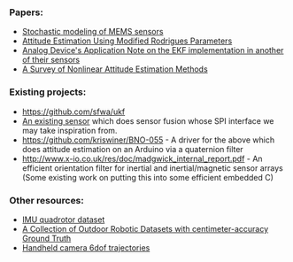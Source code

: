 ### Papers:

* [Stochastic modeling of MEMS sensors](http://www.cit.iit.bas.bg/cit_2010/v10-2/31-40.pdf)
* [Attitude Estimation Using Modified Rodrigues Parameters](http://ntrs.nasa.gov/archive/nasa/casi.ntrs.nasa.gov/19960035754.pdf)
* [Analog Device's Application Note on the EKF implementation in another of their sensors](http://www.analog.com/media/en/technical-documentation/application-notes/AN-1157.pdf)
* [A Survey of Nonlinear Attitude Estimation Methods](http://ancs.eng.buffalo.edu/pdf/ancs_papers/2007/att_survey07.pdf)

### Existing projects:

* https://github.com/sfwa/ukf
* [An existing sensor](https://www.bosch-sensortec.com/en/homepage/products_3/sensor_hubs/iot_solutions/bno055_1/bno055_4) which does sensor fusion whose SPI interface we may take inspiration from.
* https://github.com/kriswiner/BNO-055 - A driver for the above which does
    attitude estimation on an Arduino via a quaternion filter
* http://www.x-io.co.uk/res/doc/madgwick_internal_report.pdf - An efficient
    orientation filter for inertial and inertial/magnetic sensor arrays (Some
    existing work on putting this into some efficient embedded C)
    
### Other resources:

* [IMU quadrotor dataset](http://www.sfly.org/mav-datasets)
* [A Collection of Outdoor Robotic Datasets with centimeter-accuracy Ground Truth](http://www.mrpt.org/malaga_dataset_2009)
* [Handheld camera 6dof trajectories](http://webdav.is.mpg.de/pixel/benchmark4camerashake/)